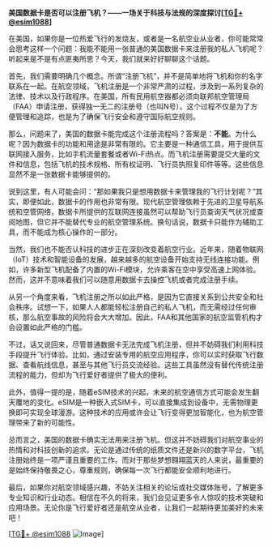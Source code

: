 **美国数据卡是否可以注册飞机？——一场关于科技与法规的深度探讨[[TG💪+ @esim1088](https://t.me/s/esim1088)]**

在美国，如果你是一位热爱飞行的发烧友，或者是一名航空业从业者，你可能常常会思考这样一个问题：我能不能用一张普通的美国数据卡来注册我的私人飞机呢？听起来是不是有点匪夷所思？今天，我们就来好好聊聊这个话题。

首先，我们需要明确几个概念。所谓“注册飞机”，并不是简单地将飞机和你的名字联系在一起。在航空领域，飞机注册是一个非常严肃的过程，涉及到一系列复杂的法律、技术以及行政程序。在美国，所有民用航空器都必须向联邦航空管理局（FAA）申请注册，获得独一无二的注册号（也叫N号）。这个过程不仅是为了方便管理和追踪，也是为了确保飞行安全和遵守国际航空规则。

那么，问题来了，美国的数据卡能完成这个注册流程吗？答案是：**不能**。为什么呢？因为数据卡的功能和用途是非常有限的。它主要是一种通信工具，用于提供互联网接入服务，比如手机流量套餐或者Wi-Fi热点。而飞机注册需要提交大量的文件和信息，包括飞机的技术规格、所有权证明、飞行员执照复印件等等。这些信息显然不是一张数据卡能够提供的。

说到这里，有人可能会问：“那如果我只是想用数据卡来管理我的飞行计划呢？”其实，即便如此，数据卡的作用也非常有限。现代航空管理依赖于先进的卫星导航系统和空管网络，数据卡所提供的互联网连接虽然可以帮助飞行员查询天气状况或查阅地图，但它并不能替代专业的航空管理系统。换句话说，数据卡只能作为辅助工具，而不能成为核心操作的一部分。

当然，我们也不能否认科技的进步正在深刻改变着航空行业。近年来，随着物联网（IoT）技术和智能设备的发展，越来越多的航空设备开始支持无线连接功能。例如，许多新型飞机配备了内置的Wi-Fi模块，允许乘客在空中享受高速上网体验。然而，这并不意味着我们可以随意用数据卡去操控飞机或者完成注册手续。

从另一个角度来看，飞机注册之所以如此严格，是因为它直接关系到公共安全和社会秩序。试想一下，如果人人都能轻松注册自己的私人飞机，而无需经过任何审核，那么航空事故的风险将会大大增加。因此，FAA和其他国家的航空监管机构才会设置如此严格的门槛。

不过，话又说回来，尽管普通数据卡无法完成飞机注册，但并不妨碍我们利用科技手段提升飞行体验。比如，通过安装专用的航空应用程序，你可以实时获取飞行数据、查看航线信息，甚至与其他飞行员交流经验。这些工具虽然没有替代传统注册流程的能力，但却为飞行爱好者提供了极大的便利。

此外，值得一提的是，随着eSIM技术的兴起，未来的航空通信方式可能会发生翻天覆地的变化。eSIM是一种嵌入式SIM卡，可以直接集成到设备中，无需物理更换即可实现全球漫游。这种技术的应用或许会让飞行变得更加智能化，也为航空管理带来了新的可能性。

总而言之，美国的数据卡确实无法用来注册飞机。但这并不妨碍我们对航空事业的热情和对科技创新的追求。无论是通过传统的纸质文件还是新兴的数字平台，飞机注册始终是一项严谨且重要的工作。而对于那些梦想翱翔蓝天的人来说，最重要的是始终保持敬畏之心，尊重规则，确保每一次飞行都能安全顺利地进行。

最后，如果你对航空领域感兴趣，不妨关注相关的论坛或社交媒体账号，了解更多专业知识和行业动态。相信在不久的将来，我们会见证更多令人惊叹的技术突破和应用场景。无论你是飞行爱好者还是航空从业者，让我们一起期待更加美好的未来吧！

[[TG💪+ @esim1088](https://t.me/s/esim1088) ![Image](https://i.postimg.cc/4NQfJmqS/Snipaste-2025-05-13-00-14-12.png)]